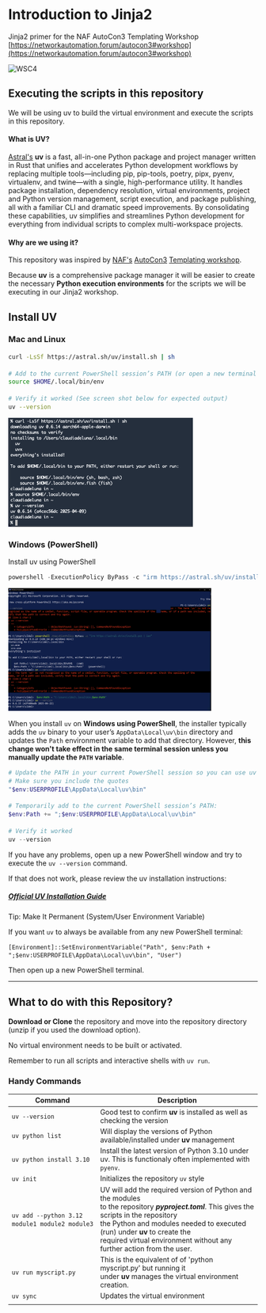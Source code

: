 # Introduction to Jinja2

Jinja2 primer for the NAF AutoCon3 Templating Workshop [https://networkautomation.forum/autocon3#workshop](https://networkautomation.forum/autocon3#workshop)

![WSC4](images/WSC5_cdleia.jpg)

## Executing the scripts in this repository

We will be using uv to build the virtual environment and execute the scripts in this repository.

#### What is UV?

[Astral's](https://astral.sh/) **uv** is a fast, all-in-one Python package and project manager written in Rust that unifies and accelerates Python development workflows by replacing multiple tools—including pip, pip-tools, poetry, pipx, pyenv, virtualenv, and twine—with a single, high-performance utility. It handles package installation, dependency resolution, virtual environments, project and Python version management, script execution, and package publishing, all with a familiar CLI and dramatic speed improvements. By consolidating these capabilities, uv simplifies and streamlines Python development for everything from individual scripts to complex multi-workspace projects.

#### Why are we using it?

This repository was inspired by [NAF's](https://networkautomation.forum/) [AutoCon3](https://networkautomation.forum/autocon3) [Templating workshop](https://networkautomation.forum/autocon3#workshop).

Because **uv** is a comprehensive package manager it will be easier to create the necessary **Python execution environments** for the scripts we will be executing in our Jinja2 workshop.

## Install UV

### Mac and Linux

```bash
curl -LsSf https://astral.sh/uv/install.sh | sh

# Add to the current PowerShell session’s PATH (or open a new terminal window):
source $HOME/.local/bin/env

# Verify it worked (See screen shot below for expected output)
uv --version
```

<img src="images/macos_uv_install.png" alt="macos_uv_install" style="zoom:60%;" />

### Windows (PowerShell)

Install uv using PowerShell

``` powershell
powershell -ExecutionPolicy ByPass -c "irm https://astral.sh/uv/install.ps1 | iex"
```

<img src="images/uv_install_Capture2.png" alt="uv_install_Capture" style="zoom:40%;" />

When you install `uv` on **Windows using PowerShell**, the installer typically adds the `uv` binary to your user’s `AppData\Local\uv\bin` directory and updates the `Path` environment variable to add that directory.  However, **this change won't take effect in the same terminal session unless you manually update the `PATH` variable**.

```powershell
# Update the PATH in your current PowerShell session so you can use uv right away.
# Make sure you include the quotes
"$env:USERPROFILE\AppData\Local\uv\bin"

# Temporarily add to the current PowerShell session’s PATH:
$env:Path += ";$env:USERPROFILE\AppData\Local\uv\bin"

# Verify it worked
uv --version

```

If you have any problems, open up a new PowerShell window and try to execute the `uv --version` command.

If that does not work, please review the uv installation instructions:

##### [Official UV Installation Guide](https://docs.astral.sh/uv/getting-started/installation/)

Tip: Make It Permanent (System/User Environment Variable)

If you want `uv` to always be available from any new PowerShell terminal:

```
[Environment]::SetEnvironmentVariable("Path", $env:Path + ";$env:USERPROFILE\AppData\Local\uv\bin", "User")
```

Then open up a new PowerShell terminal.

---

## What to do with this Repository?

**Download or Clone** the repository and move into the repository directory (unzip if you used the download option).

No virtual environment needs to be built or activated.

Remember to run all scripts and interactive shells with ```uv run```.




### Handy Commands

| Command                                        | Description                                                  |
| ---------------------------------------------- | ------------------------------------------------------------ |
| `uv --version`                                 | Good test to confirm **uv** is installed as well as checking the version |
| `uv python list`                               | Will display the versions of Python available/installed under **uv** management |
| `uv python install 3.10`                       | Install the latest version of Python 3.10 under uv. This is functionaly often implemented with `pyenv`. |
| `uv init`                                      | Initializes the repository `uv` style                        |
| `uv add --python 3.12 module1 module2 module3` | UV will add the required version of Python and the modules <br />to the repository ***pyproject.toml***.  This gives the scripts in the repository  <br />the Python and modules needed to executed (run) under **uv** to create the  <br />required virtual environment without any further action from the user. |
| `uv run myscript.py`                           | This is the equivalent of of 'python myscript.py' but running it <br />under **uv** manages the virtual environment creation. |
| `uv sync `                                     | Updates the virtual environment                              |
|                                                |                                                              |
